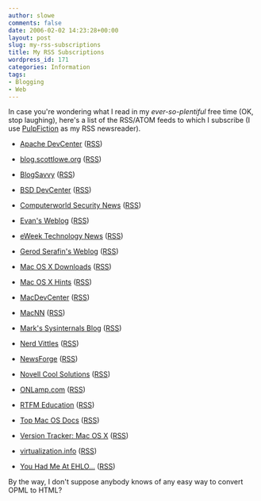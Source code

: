 ```yaml
---
author: slowe
comments: false
date: 2006-02-02 14:23:28+00:00
layout: post
slug: my-rss-subscriptions
title: My RSS Subscriptions
wordpress_id: 171
categories: Information
tags:
- Blogging
- Web
---
```


In case you're wondering what I read in my _ever-so-plentiful_ free time (OK, stop laughing), here's a list of the RSS/ATOM feeds to which I subscribe (I use [PulpFiction](http://freshsqueeze.com/products/pulpfiction/) as my RSS newsreader).

* [Apache DevCenter](http://www.onlamp.com/apache/) ([RSS](http://www.oreillynet.com/pub/feed/9?format=rss2))

* [blog.scottlowe.org](http://blog.scottlowe.org) ([RSS](http://blog.scottlowe.org/feed/))

* [BlogSavvy](http://blogsavvy.net) ([RSS](http://blogsavvy.net/feed))

* [BSD DevCenter](http://www.onlamp.com/bsd/) ([RSS](http://www.oreillynet.com/pub/feed/10?format=rss2))

* [Computerworld Security News](http://www.computerworld.com) ([RSS](http://www.computerworld.com/news/xml/0,5000,73,00.xml))

* [Evan's Weblog](http://blogs.technet.com/evand/default.aspx) ([RSS](http://blogs.technet.com/evand/rss.aspx))

* [eWeek Technology News](http://www.eweek.com) ([RSS](http://rssnewsapps.ziffdavis.com/tech.xml))

* [Gerod Serafin's Weblog](http://blogs.technet.com/gerod_serafin/default.aspx) ([RSS](http://blogs.technet.com/gerod_serafin/rss.aspx))

* [Mac OS X Downloads](http://www.apple.com/downloads/macosx/) ([RSS](http://www.apple.com/main/rss/downloads/downloads.rss))

* [Mac OS X Hints](http://www.macosxhints.com) ([RSS](http://www.macosxhints.com/backend/geeklog.rdf))

* [MacDevCenter](http://www.macdevcenter.com/) ([RSS](http://www.oreillynet.com/pub/feed/3?format=rss2))

* [MacNN](http://www.macnn.com/) ([RSS](http://www.macnn.com/macnn.rss))

* [Mark's Sysinternals Blog](https://www.blogger.com/atom/11377703) ([RSS](http://feeds.feedburner.com/sysinternals/feed))

* [Nerd Vittles](http://mundy.org/blog) ([RSS](http://mundy.org/blog/wp-rss2.php))

* [NewsForge](http://www.newsforge.com/) ([RSS](http://www.newsforge.com/index.rss))

* [Novell Cool Solutions](http://www.novell.com/coolsolutions/) ([RSS](http://www.novell.com/newsfeeds/rss/coolsolutions.xml))

* [ONLamp.com](http://www.onlamp.com/) ([RSS](http://www.oreillynet.com/pub/feed/8?format=rss2))

* [RTFM Education](http://www.rtfm-ed.co.uk) ([RSS](http://www.rtfm-ed.co.uk?feed=rss2))

* [Top Mac OS Docs](http://www.info.apple.com/) ([RSS](http://docs.info.apple.com/rss/macosx.rss))

* [Version Tracker: Mac OS X](http://www.versiontracker.com/) ([RSS](http://www.versiontracker.com/macosx/recent.rss))

* [virtualization.info](http://www.virtualization.info/) ([RSS](http://www.virtualization.info/virtualization_info.xml))

* [You Had Me At EHLO...](http://blogs.technet.com/exchange/default.aspx) ([RSS](http://blogs.technet.com/exchange/rss.aspx))

By the way, I don't suppose anybody knows of any easy way to convert OPML to HTML?
